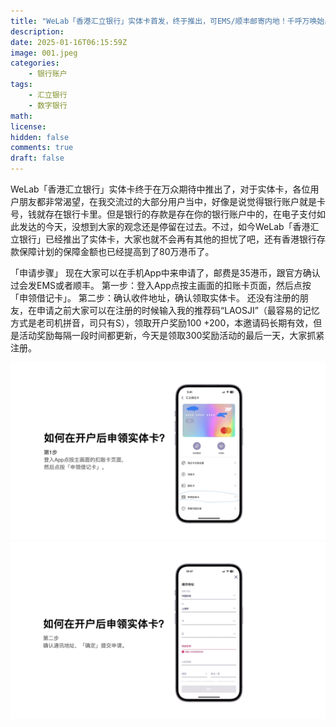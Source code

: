 ```yaml
---
title: "WeLab「香港汇立银行」实体卡首发，终于推出，可EMS/顺丰邮寄内地！千呼万唤始出来，卡面使用无卡号设计"
description: 
date: 2025-01-16T06:15:59Z
image: 001.jpeg
categories:
    - 银行账户
tags:
    - 汇立银行
    - 数字银行
math: 
license: 
hidden: false
comments: true
draft: false
---
```


WeLab「香港汇立银行」实体卡终于在万众期待中推出了，对于实体卡，各位用户朋友都非常渴望，在我交流过的大部分用户当中，好像是说觉得银行账户就是卡号，钱就存在银行卡里。但是银行的存款是存在你的银行账户中的，在电子支付如此发达的今天，没想到大家的观念还是停留在过去。不过，如今WeLab「香港汇立银行」已经推出了实体卡，大家也就不会再有其他的担忧了吧，还有香港银行存款保障计划的保障金额也已经提高到了80万港币了。

「申请步骤」
现在大家可以在手机App中来申请了，邮费是35港币，跟官方确认过会发EMS或者顺丰。
第一步：登入App点按主画面的扣账卡页面，然后点按「申领借记卡」。
第二步：确认收件地址，确认领取实体卡。
还没有注册的朋友，在申请之前大家可以在注册的时候输入我的推荐码“LAOSJI”（最容易的记忆方式是老司机拼音，司只有S），领取开户奖励100
+200，本邀请码长期有效，但是活动奖励每隔一段时间都更新，今天是领取300奖励活动的最后一天，大家抓紧注册。

![alt text](002.jpeg) 
![alt text](003.jpeg)